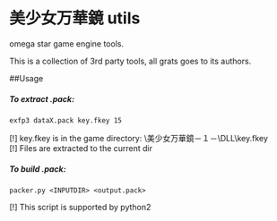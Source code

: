 ﻿# 美少女万華鏡 utils
omega star game engine tools.  

This is a collection of 3rd party tools, all grats goes to its authors.

##Usage
##### To extract .pack:
```
exfp3 dataX.pack key.fkey 15
```  
[!] key.fkey is in the game directory: \美少女万華鏡－１－\DLL\key.fkey  
[!] Files are extracted to the current dir  
  
##### To build .pack: 
```
packer.py <INPUTDIR> <output.pack>
```
[!] This script is supported by python2
